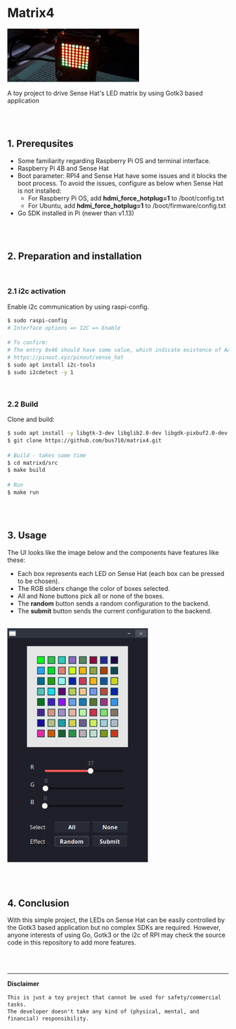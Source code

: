 # Matrix4

<img src="assets/heart.png" width="300">

A toy project to drive Sense Hat's LED matrix by using Gotk3 based application

<br/><br/>

## 1. Prerequsites

- Some familiarity regarding Raspberry Pi OS and terminal interface.
- Raspberry Pi 4B and Sense Hat
- Boot parameter: RPI4 and Sense Hat have some issues and it blocks the boot process. To avoid the issues, configure as below when Sense Hat is not installed:
     - For Raspberry Pi OS, add **hdmi_force_hotplug=1** to /boot/config.txt
     - For Ubuntu, add **hdmi_force_hotplug=1** to /boot/firmware/config.txt
- Go SDK installed in Pi (newer than v1.13)

<br/><br/>

## 2. Preparation and installation

<br/>

### 2.1 i2c activation

Enable i2c communication by using raspi-config.

```sh
$ sudo raspi-config
# Interface options => I2C => Enable

# To confirm:
# The entry 0x46 should have some value, which indicate existence of AATINY MCU
# https://pinout.xyz/pinout/sense_hat
$ sudo apt install i2c-tools
$ sudo i2cdetect -y 1 
```

<br/>

### 2.2 Build

Clone and build:
```sh
$ sudo apt install -y libgtk-3-dev libglib2.0-dev libgdk-pixbuf2.0-dev
$ git clone https://github.com/bus710/matrix4.git

# Build - takes some time
$ cd matrixd/src
$ make build

# Run
$ make run
```

<br/><br/>

## 3. Usage

The UI looks like the image below and the components have features like these:
- Each box represents each LED on Sense Hat (each box can be pressed to be chosen).
- The RGB sliders change the color of boxes selected.
- All and None buttons pick all or none of the boxes.
- The **random** button sends a random configuration to the backend. 
- The **submit** button sends the current configuration to the backend. 

<br/>

<img src="assets/screenshot.png" width="320">

<br/><br/>

## 4. Conclusion

With this simple project, the LEDs on Sense Hat can be easily controlled by the Gotk3 based application but no complex SDKs are required. However, anyone interests of using Go, Gotk3 or the i2c of RPI may check the source code in this repository to add more features. 

<br/><br/>

----

**Disclaimer**

```
This is just a toy project that cannot be used for safety/commercial tasks.   
The developer doesn't take any kind of (physical, mental, and financial) responsibility. 
```
